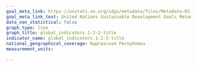 ```yaml
---
goal_meta_link: https://unstats.un.org/sdgs/metadata/files/Metadata-01-02-02.pdf
goal_meta_link_text: United Nations Sustainable Development Goals Metadata (PDF 894 KB)
data_non_statistical: false
graph_type: line
graph_title: global_indicators.1-2-2-title
indicator_name: global_indicators.1-2-2-title
national_geographical_coverage: Кыргызская Республика
measurement_units: 

---
```

